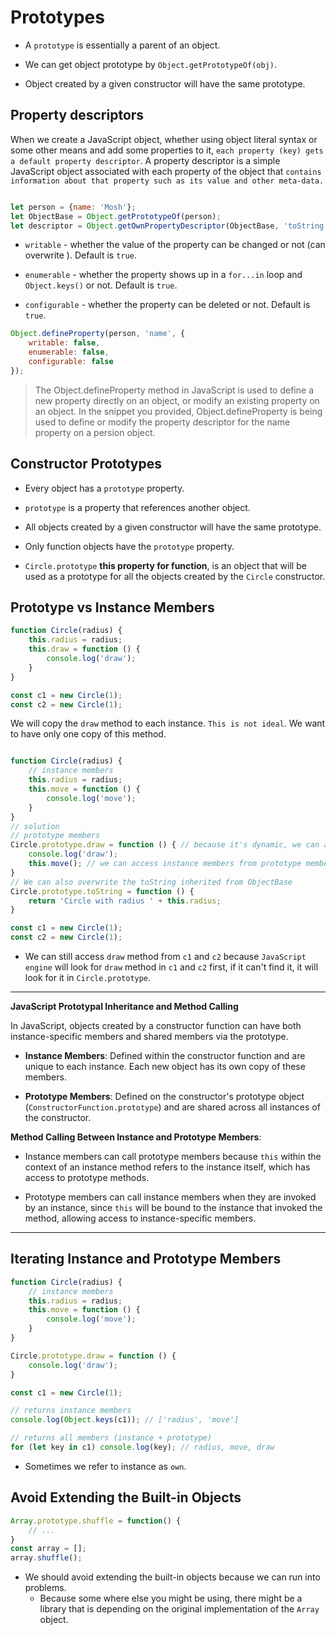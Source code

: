 # Prototypes

- A `prototype` is essentially a parent of an object.

- We can get object prototype by `Object.getPrototypeOf(obj)`.

- Object created by a given constructor will have the same prototype.

## Property descriptors
When we create a JavaScript object, whether using object literal syntax or some other means and add some properties to it, `each property (key) gets a default property descriptor`. A property descriptor is a simple JavaScript object associated with each property of the object that `contains information about that property such as its value and other meta-data.`

```javascript

let person = {name: 'Mosh'};
let ObjectBase = Object.getPrototypeOf(person);
let descriptor = Object.getOwnPropertyDescriptor(ObjectBase, 'toString');
```

- `writable` - whether the value of the property can be changed or not (can overwrite ). Default is `true`.

- `enumerable` - whether the property shows up in a `for...in` loop and `Object.keys()` or not. Default is `true`.

- `configurable` - whether the property can be deleted or not. Default is `true`.

```javascript
Object.defineProperty(person, 'name', {
    writable: false,
    enumerable: false,
    configurable: false
});
```

> The Object.defineProperty method in JavaScript is used to define a new property directly on an object, or modify an existing property on an object. In the snippet you provided, Object.defineProperty is being used to define or modify the property descriptor for the name property on a persion object. 


## Constructor Prototypes

- Every object has a `prototype` property.

- `prototype` is a property that references another object.

- All objects created by a given constructor will have the same prototype.

- Only function objects have the `prototype` property.

- `Circle.prototype` **this property for function**, is an object that will be used as a prototype for all the objects created by the `Circle` constructor.


## Prototype vs Instance Members

```javascript
function Circle(radius) {
    this.radius = radius;
    this.draw = function () {
        console.log('draw');
    }
}

const c1 = new Circle(1);
const c2 = new Circle(1);
```

We will copy the `draw` method to each instance. `This is not ideal`. We want to have only one copy of this method.

```javascript

function Circle(radius) {
    // instance members
    this.radius = radius;
    this.move = function () {
        console.log('move');
    }
}
// solution
// prototype members
Circle.prototype.draw = function () { // because it's dynamic, we can add something later
    console.log('draw');
    this.move(); // we can access instance members from prototype members
}
// We can also overwrite the toString inherited from ObjectBase
Circle.prototype.toString = function () {
    return 'Circle with radius ' + this.radius;
}

const c1 = new Circle(1);
const c2 = new Circle(1);
```

- We can still access `draw` method from `c1` and `c2` because `JavaScript engine` will look for `draw` method in `c1` and `c2` first, if it can't find it, it will look for it in `Circle.prototype`.

---

**JavaScript Prototypal Inheritance and Method Calling**

In JavaScript, objects created by a constructor function can have both instance-specific members and shared members via the prototype.

- **Instance Members**: Defined within the constructor function and are unique to each instance. Each new object has its own copy of these members.

- **Prototype Members**: Defined on the constructor's prototype object (`ConstructorFunction.prototype`) and are shared across all instances of the constructor.

**Method Calling Between Instance and Prototype Members**:

- Instance members can call prototype members because `this` within the context of an instance method refers to the instance itself, which has access to prototype methods.

- Prototype members can call instance members when they are invoked by an instance, since `this` will be bound to the instance that invoked the method, allowing access to instance-specific members.

---

## Iterating Instance and Prototype Members

```javascript
function Circle(radius) {
    // instance members
    this.radius = radius;
    this.move = function () {
        console.log('move');
    }
}

Circle.prototype.draw = function () {
    console.log('draw');
}

const c1 = new Circle(1);

// returns instance members
console.log(Object.keys(c1)); // ['radius', 'move']

// returns all members (instance + prototype)
for (let key in c1) console.log(key); // radius, move, draw
```

- Sometimes we refer to instance as `own`.

## Avoid Extending the Built-in Objects

```javascript
Array.prototype.shuffle = function() {
    // ...
}
const array = [];
array.shuffle();
```

- We should avoid extending the built-in objects because we can run into problems.
    - Because some where else you might be using, there might be a library that is depending on the original implementation of the `Array` object.
